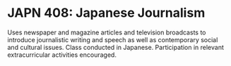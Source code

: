 # JAPN 408: Japanese Journalism

Uses newspaper and magazine articles and television broadcasts to introduce journalistic writing and speech as well as contemporary social and cultural issues. Class conducted in Japanese. Participation in relevant extracurricular activities encouraged.